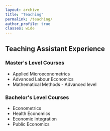 ```yaml
---
layout: archive
title: "Teaching"
permalink: /teaching/
author_profile: true
classes: wide
---
```


## Teaching Assistant Experience

### Master's Level Courses
- Applied Microeconometrics
- Advanced Labour Economics
- Mathematical Methods - Advanced level

### Bachelor's Level Courses
- Econometrics
- Health Economics
- Economic Integration
- Public Economics
